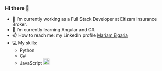 ### Hi there 👋

<!--
**mmrg98/mmrg98** is a ✨ _special_ ✨ repository because its `README.md` (this file) appears on your GitHub profile.

Here are some ideas to get you started:-->

- 🔭 I’m currently working as a Full Stack Developer at Eltizam Insurance Broker.
- 🌱 I’m currently learning Angular and C#.
- 📫 How to reach me: my LinkedIn profile <a href="https://www.linkedin.com/in/mariam-elgaria-2401ab193/" target="_blank">Mariam Elgaria</a>
- 💻 My skills:
  * Python <img src="https://upload.wikimedia.org/wikipedia/commons/thumb/0/0a/Python.svg/1200px-Python.svg.png" style="height:15px">
  * C# <img src="https://upload.wikimedia.org/wikipedia/commons/thumb/7/7d/Microsoft_.NET_logo.svg/1200px-Microsoft_.NET_logo.svg.png" style="height:15px">
  * JavaScript <img src="https://pluralsight2.imgix.net/paths/images/javascript-542e10ea6e.png" style="height:20px">

